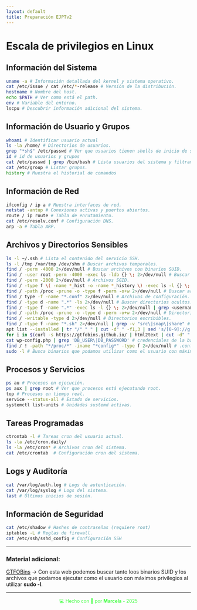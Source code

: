 ```yaml
---
layout: default
title: Preparación EJPTv2
---
```


# Escala de privilegios en Linux 


## Información del Sistema

```bash
uname -a # Información detallada del kernel y sistema operativo.
cat /etc/issue / cat /etc/*-release # Versión de la distribución.
hostname # Nombre del host.
echo $PATH # Ver como está el path.
env # Variable del entorno.
lscpu # Descubrir información adicional del sistema.
```

## Información de Usuario y Grupos

```bash
whoami # Identificar usuario actual
ls -la /home/ # Directorios de usuarios.
grep "*sh$" /etc/passwd # Ver que usuarios tienen shells de inicio de sesión.
id # id de usuarios y grupos
cat /etc/passwd | grep /bin/bash # Lista usuarios del sistema y filtramos por los que tengan una bash
cat /etc/group # Listar grupos.
history # Muestra el historial de comandos
```

## Información de Red

```bash
ifconfig / ip a # Muestra interfaces de red.
netstat -antup # Conexiones activas y puertos abiertos.
route / ip route # Tabla de enrutamiento.
cat /etc/resolv.conf # Configuración DNS.
arp -a # Tabla ARP.
```

##  Archivos y Directorios Sensibles

```bash
ls -l ~/.ssh # Lista el contenido del servicio SSH.
ls -l /tmp /var/tmp /dev/shm # Buscar archivos temporales.
find / -perm -4000 2>/dev/null # Buscar archivos con binarios SUID.
find / -user root -perm -4000 -exec ls -ldb {} \; 2>/dev/null # Buscar archivos con binarios SUID.
find / -perm -2000 2>/dev/null # Archivos SGID.
find / -type f \( -name *_hist -o -name *_history \) -exec ls -l {} \; 2>/dev/null # Búsqueda de archivos de historial
find / -path /proc -prune -o -type f -perm -o+w 2>/dev/null # Buscar archivos grabables.
find / type -f -name "*.conf" 2>/dev/null # Archivos de configuración.
find / -type d -name ".*" -ls 2>/dev/null # Buscar directorios ocultos.
find / -type f -name ".*" -exec ls -l {} \; 2>/dev/null | grep <username> # Buscar archivos ocultos.
find / -path /proc -prune -o -type d -perm -o+w 2>/dev/null # Directorios escribibles.
find / -writable -type d 2>/dev/null # Directorios escribibles.
find / -type f -name "*.sh" 2>/dev/null | grep -v "src\|snap\|share" # Buscar binarios .sh
apt list --installed | tr "/" " " | cut -d" " -f1,3 | sed 's/[0-9]://g' | tee -a installed_pkgs.list # Enumeración de servicios y componentes internos de Linux
for i in $(curl -s https://gtfobins.github.io/ | html2text | cut -d" " -f1 | sed '/^[[:space:]]*$/d');do if grep -q "$i" installed_pkgs.list;then echo "Check GTFO for: $i";fi;done # Comprobar en GTFOBINS
cat wp-config.php | grep 'DB_USER\|DB_PASSWORD' # credenciales de la base de datos MySQL dentro de los archivos de configuración de WordPress
find / ! -path "*/proc/*" -iname "*config*" -type f 2>/dev/null # .config en proc y mail,
sudo -l # Busca binarios que podamos utilizar como el usuario con máximos privilegios (root).
```

##  Procesos y Servicios

```bash
ps au # Procesos en ejecución.
ps aux | grep root # Ver que procesos está ejecutando root.
top # Procesos en tiempo real.
service --status-all # Estado de servicios.
systemctl list-units # Unidades sustemd activas.
```

##  Tareas Programadas

```bash
ctrontab -l # Tareas cron del usuario actual.
ls -la /etc/cron.daily/
ls -la /etc/cron* # Archivos cron del sistema.
cat /etc/crontab  # Configuración cron del sistema.
```

##  Logs y Auditoría

```bash
cat /var/log/auth.log # Logs de autenticación.
cat /var/log/syslog # Logs del sistema.
last # Últimos inicios de sesión.
```

##  Información de Seguridad

```bash
cat /etc/shadow # Hashes de contraseñas (requiere root)
iptables -L # Reglas de firewall.
cat /etc/ssh/sshd_config # Configuración SSH
```

---

### Material adicional:

[GTFOBins](https://gtfobins.github.io) -> Con esta web podemos buscar tanto loos binarios SUID y los archivos que podamos ejecutar como el usuario con máximos privilegios al utilizar **sudo -l**.

---


<div style="text-align:center; font-size: 0.9em; margint-top: 40px; color: #33ff33;">
    💻 Hecho con 💚 por <strong>Marcela</strong> - 2025
</div>
